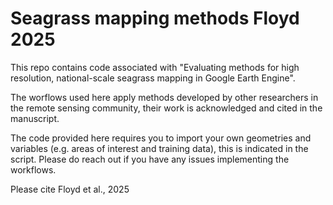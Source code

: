 # Seagrass mapping methods Floyd 2025

This repo contains code associated with "Evaluating methods for high resolution, national-scale seagrass mapping in Google Earth Engine".

The worflows used here apply methods developed by other researchers in the remote sensing community, their work is acknowledged and cited in the manuscript. 

The code provided here requires you to import your own geometries and variables (e.g. areas of interest and training data), this is indicated in the script. Please do reach out if you have any issues implementing the workflows.

Please cite Floyd et al., 2025 
